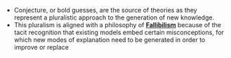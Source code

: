 - Conjecture, or bold guesses, are the source of theories as they represent a pluralistic approach to the generation of new knowledge. 
- This pluralism is aligned with a philosophy of **[Fallibilism](../notes/Fallibilism)** because of the tacit recognition that existing models embed certain misconceptions, for which new modes of explanation need to be generated in order to improve or replace 